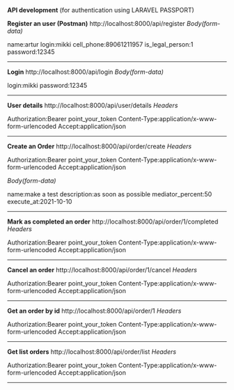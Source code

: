 **API development**
(for authentication using LARAVEL PASSPORT)

**Register an user (Postman)**
http://localhost:8000/api/register
*Body(form-data)*

name:artur
login:mikki
cell_phone:89061211957
is_legal_person:1
password:12345

---

**Login**
http://localhost:8000/api/login
*Body(form-data)*

login:mikki
password:12345

---

**User details**
http://localhost:8000/api/user/details
*Headers*

Authorization:Bearer point_your_token
Content-Type:application/x-www-form-urlencoded
Accept:application/json

---

**Create an Order**
http://localhost:8000/api/order/create
*Headers*

Authorization:Bearer point_your_token
Content-Type:application/x-www-form-urlencoded
Accept:application/json

*Body(form-data)*

name:make a test
description:as soon as possible
mediator_percent:50
execute_at:2021-10-10

---

**Mark as completed an order**
http://localhost:8000/api/order/1/completed
*Headers*

Authorization:Bearer point_your_token
Content-Type:application/x-www-form-urlencoded
Accept:application/json

---

**Cancel an order**
http://localhost:8000/api/order/1/cancel
*Headers*

Authorization:Bearer point_your_token
Content-Type:application/x-www-form-urlencoded
Accept:application/json

---

**Get an order by id**
http://localhost:8000/api/order/1
*Headers*

Authorization:Bearer point_your_token
Content-Type:application/x-www-form-urlencoded
Accept:application/json

---

**Get list orders**
http://localhost:8000/api/order/list
*Headers*

Authorization:Bearer point_your_token
Content-Type:application/x-www-form-urlencoded
Accept:application/json

---